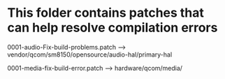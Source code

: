 # This folder contains patches that can help resolve compilation errors


0001-audio-Fix-build-problems.patch --> vendor/qcom/sm8150/opensource/audio-hal/primary-hal


0001-media-fix-build-error.patch --> hardware/qcom/media/
